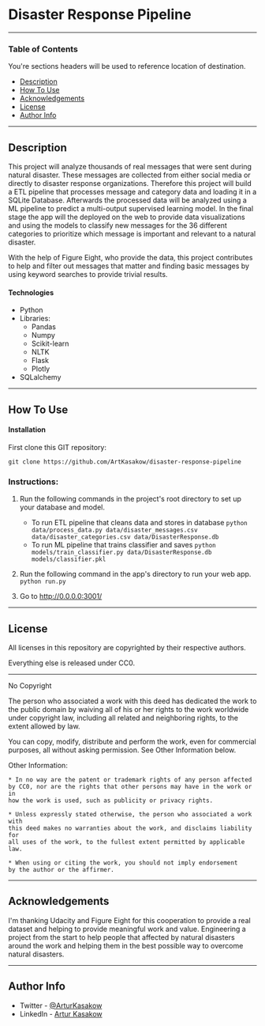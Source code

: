 # Disaster Response Pipeline

---

### Table of Contents
You're sections headers will be used to reference location of destination.

- [Description](#description)
- [How To Use](#how-to-use)
- [Acknowledgements](#acknowledgements)
- [License](#license)
- [Author Info](#author-info)

---

## Description

This project will analyze thousands of real messages that were sent during natural disaster. These messages are collected from either social media or directly to disaster
response organizations. Therefore this project will build a ETL pipeline that processes message and category data and loading it in a SQLite Database. Afterwards the processed data will be analyzed using a ML pipeline to predict a multi-output supervised learning model. In the final stage the app will the deployed on the web to provide data visualizations and using the models to classify new messages for the 36 different categories to prioritize which message is important and relevant to a natural disaster.

With the help of Figure Eight, who provide the data, this project contributes to help and filter out messages that matter and finding basic messages by using keyword searches to provide trivial results.

#### Technologies

- Python
- Libraries:
    - Pandas
    - Numpy
    - Scikit-learn
    - NLTK
    - Flask
    - Plotly
- SQLalchemy

---

## How To Use

#### Installation

First clone this GIT repository:

`git clone https://github.com/ArtKasakow/disaster-response-pipeline`

### Instructions:
1. Run the following commands in the project's root directory to set up your database and model.

    - To run ETL pipeline that cleans data and stores in database
        `python data/process_data.py data/disaster_messages.csv data/disaster_categories.csv data/DisasterResponse.db`
    - To run ML pipeline that trains classifier and saves
        `python models/train_classifier.py data/DisasterResponse.db models/classifier.pkl`

2. Run the following command in the app's directory to run your web app.
    `python run.py`

3. Go to http://0.0.0.0:3001/

---

## License

All licenses in this repository are copyrighted by their respective authors.

Everything else is released under CC0.

------------------------------------------------------------------------------

No Copyright

The person who associated a work with this deed has dedicated the work to the
public domain by waiving all of his or her rights to the work worldwide under
copyright law, including all related and neighboring rights,
to the extent allowed by law.

You can copy, modify, distribute and perform the work, even for commercial
purposes, all without asking permission. See Other Information below.

Other Information:

    * In no way are the patent or trademark rights of any person affected
    by CC0, nor are the rights that other persons may have in the work or in
    how the work is used, such as publicity or privacy rights.

    * Unless expressly stated otherwise, the person who associated a work with
    this deed makes no warranties about the work, and disclaims liability for
    all uses of the work, to the fullest extent permitted by applicable law.

    * When using or citing the work, you should not imply endorsement
    by the author or the affirmer.


---

## Acknowledgements

I'm thanking Udacity and Figure Eight for this cooperation to provide a real dataset and helping to provide meaningful work and value.
Engineering a project from the start to help people that affected by natural disasters around the work and helping them in the best possible way to overcome natural disasters.

---

## Author Info

- Twitter - [@ArturKasakow](https://twitter.com/arturkasakow)
- LinkedIn - [Artur Kasakow](https://linkedin.com/in/arturkasakow/)
